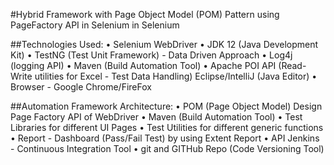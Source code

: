 #Hybrid Framework with Page Object Model (POM) Pattern using PageFactory API in Selenium in Selenium

##Technologies Used: 
• Selenium WebDriver 
• JDK 12 (Java Development Kit) 
• TestNG (Test Unit Framework) - Data Driven Approach
• Log4j (logging API) 
• Maven (Build Automation Tool) 
• Apache POI API (Read-Write utilities for Excel - Test Data Handling) Eclipse/IntelliJ (Java Editor) 
• Browser - Google Chrome/FireFox

##Automation Framework Architecture: 
• POM (Page Object Model) Design Page Factory API of WebDriver 
• Maven (Build Automation Tool) 
• Test Libraries for different UI Pages 
• Test Utilities for different generic functions 
• Report - Dashboard (Pass/Fail Test) by using Extent Report 
• API Jenkins - Continuous Integration Tool 
• git and GITHub Repo (Code Versioning Tool)